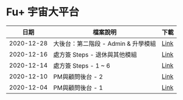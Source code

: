 # Fu+ 宇宙大平台
|  日期| 檔案說明 | 下載|
|--|--|--|
| 2020-12-28 | 大後台：第二階段 - Admin & 升學模組 | [Link](steps/20201228-1.zip) |
| 2020-12-16 | 處方簽 Steps - 退休與其他模組 | [Link](steps/20201216-1.zip) |
| 2020-12-14 | 處方簽 Steps - 1 ~ 6 | [Link](steps/20201214-1.zip) |
| 2020-12-10 | PM與顧問後台 - 2 | [Link](20201210-1.zip) |
| 2020-12-04 | PM與顧問後台 - 1 | [Link](20201204-1.zip) |
